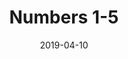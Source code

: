 ---
title: Numbers 1-5
date: '2019-04-10'
thumb_image: images/mar-4yo/4-mar-1-5-numbers.jpg
thumb_image_alt: Numbers 1-5
image: images/mar-4yo/4-mar-1-5-numbers.jpg
image_alt: Numbers 1-5
template: project
---	